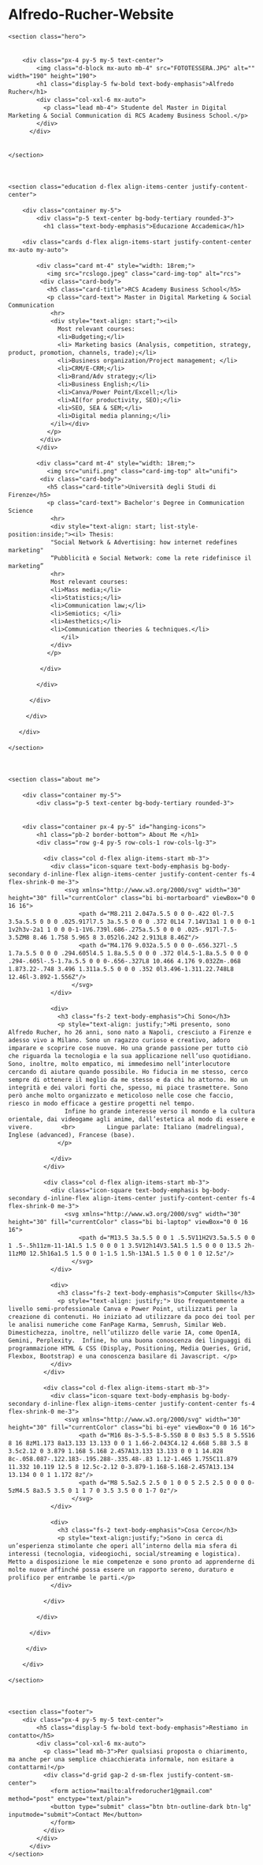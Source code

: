 # Alfredo-Rucher-Website
<!doctype html>

<head>
   <meta charset="UTF-8">
   <title>Alfredo Rucher</title>
   <link rel="icon" href="badge-ar-fill.svg">
   <link href="https://cdn.jsdelivr.net/npm/bootstrap@5.3.0/dist/css/bootstrap.min.css" rel="stylesheet" integrity="sha384-9ndCyUaIbzAi2FUVXJi0CjmCapSmO7SnpJef0486qhLnuZ2cdeRhO02iuK6FUUVM" crossorigin="anonymous">
   <link rel="stylesheet" href="./website.css">
</head>


<body>
   
    <section class="hero">


        <div class="px-4 py-5 my-5 text-center">
            <img class="d-block mx-auto mb-4" src="FOTOTESSERA.JPG" alt="" width="190" height="190">
            <h1 class="display-5 fw-bold text-body-emphasis">Alfredo Rucher</h1>
            <div class="col-xxl-6 mx-auto">
              <p class="lead mb-4"> Studente del Master in Digital Marketing & Social Communication di RCS Academy Business School.</p>
            </div>
          </div>
        

    </section>



    <section class="education d-flex align-items-center justify-content-center">

        <div class="container my-5">
            <div class="p-5 text-center bg-body-tertiary rounded-3">
              <h1 class="text-body-emphasis">Educazione Accademica</h1>

        <div class="cards d-flex align-items-start justify-content-center mx-auto my-auto">

            <div class="card mt-4" style="width: 18rem;">
               <img src="rcslogo.jpeg" class="card-img-top" alt="rcs">
             <div class="card-body">
               <h5 class="card-title">RCS Academy Business School</h5> 
               <p class="card-text"> Master in Digital Marketing & Social Communication
                <hr>
                <div style="text-align: start;"><il>
                  Most relevant courses: 
                  <li>Budgeting;</li>
                  <li> Marketing basics (Analysis, competition, strategy, product, promotion, channels, trade);</li>
                  <li>Business organization/Project management; </li>
                  <li>CRM/E-CRM;</li>
                  <li>Brand/Adv strategy;</li>
                  <li>Business English;</li>
                  <li>Canva/Power Point/Excell;</li>
                  <li>AI(for productivity, SEO);</li> 
                  <li>SEO, SEA & SEM;</li> 
                  <li>Digital media planning;</li> 
                </il></div>
               </p>
             </div>
            </div> 

            <div class="card mt-4" style="width: 18rem;">
               <img src="unifi.png" class="card-img-top" alt="unifi">
             <div class="card-body">
               <h5 class="card-title">Università degli Studi di Firenze</h5>
               <p class="card-text"> Bachelor's Degree in Communication Science 
                <hr>
                <div style="text-align: start; list-style-position:inside;"><il> Thesis: 
                "Social Network & Advertising: how internet redefines marketing"
                “Pubblicità e Social Network: come la rete ridefinisce il marketing”
                <hr>
                Most relevant courses:
                <li>Mass media;</li> 
                <li>Statistics;</li> 
                <li>Communication law;</li>
                <li>Semiotics; </li> 
                <li>Aesthetics;</li> 
                <li>Communication theories & techniques.</li>
                   </il> 
                </div>  
               </p>

             </div> 

            </div>

          </div>

         </div>

       </div>  

    </section>



    <section class="about me">

        <div class="container my-5">
            <div class="p-5 text-center bg-body-tertiary rounded-3">


        <div class="container px-4 py-5" id="hanging-icons">
            <h1 class="pb-2 border-bottom"> About Me </h1>
            <div class="row g-4 py-5 row-cols-1 row-cols-lg-3">

              <div class="col d-flex align-items-start mb-3">
                <div class="icon-square text-body-emphasis bg-body-secondary d-inline-flex align-items-center justify-content-center fs-4 flex-shrink-0 me-3">
                    <svg xmlns="http://www.w3.org/2000/svg" width="30" height="30" fill="currentColor" class="bi bi-mortarboard" viewBox="0 0 16 16">
                        <path d="M8.211 2.047a.5.5 0 0 0-.422 0l-7.5 3.5a.5.5 0 0 0 .025.917l7.5 3a.5.5 0 0 0 .372 0L14 7.14V13a1 1 0 0 0-1 1v2h3v-2a1 1 0 0 0-1-1V6.739l.686-.275a.5.5 0 0 0 .025-.917l-7.5-3.5ZM8 8.46 1.758 5.965 8 3.052l6.242 2.913L8 8.46Z"/>
                        <path d="M4.176 9.032a.5.5 0 0 0-.656.327l-.5 1.7a.5.5 0 0 0 .294.605l4.5 1.8a.5.5 0 0 0 .372 0l4.5-1.8a.5.5 0 0 0 .294-.605l-.5-1.7a.5.5 0 0 0-.656-.327L8 10.466 4.176 9.032Zm-.068 1.873.22-.748 3.496 1.311a.5.5 0 0 0 .352 0l3.496-1.311.22.748L8 12.46l-3.892-1.556Z"/>
                      </svg>
                </div>

                <div>
                  <h3 class="fs-2 text-body-emphasis">Chi Sono</h3>
                  <p style="text-align: justify;">Mi presento, sono Alfredo Rucher, ho 26 anni, sono nato a Napoli, cresciuto a Firenze e adesso vivo a Milano. Sono un ragazzo curioso e creativo, adoro imparare e scoprire cose nuove. Ho una grande passione per tutto ciò che riguarda la tecnologia e la sua applicazione nell’uso quotidiano. Sono, inoltre, molto empatico, mi immedesimo nell’interlocutore cercando di aiutare quando possibile. Ho fiducia in me stesso, cerco sempre di ottenere il meglio da me stesso e da chi ho attorno. Ho un integrità e dei valori forti che, spesso, mi piace trasmettere. Sono però anche molto organizzato e meticoloso nelle cose che faccio, riesco in modo efficace a gestire progetti nel tempo. 
                    Infine ho grande interesse verso il mondo e la cultura orientale, dai videogame agli anime, dall’estetica al modo di essere e vivere.        <br>         Lingue parlate: Italiano (madrelingua), Inglese (advanced), Francese (base).
                  </p>

                </div>
              </div>

              <div class="col d-flex align-items-start mb-3">
                <div class="icon-square text-body-emphasis bg-body-secondary d-inline-flex align-items-center justify-content-center fs-4 flex-shrink-0 me-3">
                    <svg xmlns="http://www.w3.org/2000/svg" width="30" height="30" fill="currentColor" class="bi bi-laptop" viewBox="0 0 16 16">
                        <path d="M13.5 3a.5.5 0 0 1 .5.5V11H2V3.5a.5.5 0 0 1 .5-.5h11zm-11-1A1.5 1.5 0 0 0 1 3.5V12h14V3.5A1.5 1.5 0 0 0 13.5 2h-11zM0 12.5h16a1.5 1.5 0 0 1-1.5 1.5h-13A1.5 1.5 0 0 1 0 12.5z"/>
                      </svg>
                </div>

                <div>
                  <h3 class="fs-2 text-body-emphasis">Computer Skills</h3>
                  <p style="text-align: justify;"> Uso frequentemente a livello semi-professionale Canva e Power Point, utilizzati per la creazione di contenuti. Ho iniziato ad utilizzare da poco dei tool per le analisi numeriche come FanPage Karma, Semrush, Similar Web. Dimestichezza, inoltre, nell’utilizzo delle varie IA, come OpenIA, Gemini, Perplexity.  Infine, ho una buona conoscenza dei linguaggi di programmazione HTML & CSS (Display, Positioning, Media Queries, Grid, Flexbox, Bootstrap) e una conoscenza basilare di Javascript. </p>
                </div>
              </div>

              <div class="col d-flex align-items-start mb-3">
                <div class="icon-square text-body-emphasis bg-body-secondary d-inline-flex align-items-center justify-content-center fs-4 flex-shrink-0 me-3">
                    <svg xmlns="http://www.w3.org/2000/svg" width="30" height="30" fill="currentColor" class="bi bi-eye" viewBox="0 0 16 16">
                        <path d="M16 8s-3-5.5-8-5.5S0 8 0 8s3 5.5 8 5.5S16 8 16 8zM1.173 8a13.133 13.133 0 0 1 1.66-2.043C4.12 4.668 5.88 3.5 8 3.5c2.12 0 3.879 1.168 5.168 2.457A13.133 13.133 0 0 1 14.828 8c-.058.087-.122.183-.195.288-.335.48-.83 1.12-1.465 1.755C11.879 11.332 10.119 12.5 8 12.5c-2.12 0-3.879-1.168-5.168-2.457A13.134 13.134 0 0 1 1.172 8z"/>
                        <path d="M8 5.5a2.5 2.5 0 1 0 0 5 2.5 2.5 0 0 0 0-5zM4.5 8a3.5 3.5 0 1 1 7 0 3.5 3.5 0 0 1-7 0z"/>
                      </svg>
                </div>

                <div>
                  <h3 class="fs-2 text-body-emphasis">Cosa Cerco</h3>
                  <p style="text-align:justify;">Sono in cerca di un’esperienza stimolante che operi all’interno della mia sfera di interessi (tecnologia, videogiochi, social/streaming e logistica). Metto a disposizione le mie competenze e sono pronto ad apprenderne di molte nuove affinché possa essere un rapporto sereno, duraturo e prolifico per entrambe le parti.</p>
                </div>

              </div>

            </div>

          </div>   

         </div>

        </div>  

    </section>



    <section class="footer">
        <div class="px-4 py-5 my-5 text-center">
            <h5 class="display-5 fw-bold text-body-emphasis">Restiamo in contatto</h5>
            <div class="col-xxl-6 mx-auto">
              <p class="lead mb-3">Per qualsiasi proposta o chiarimento, ma anche per una semplice chiacchierata informale, non esitare a contattarmi!</p>
              <div class="d-grid gap-2 d-sm-flex justify-content-sm-center">
                <form action="mailto:alfredorucher1@gmail.com" method="post" enctype="text/plain">
                <button type="submit" class="btn btn-outline-dark btn-lg" inputmode="submit">Contact Me</button>
                </form>
              </div>
            </div>
          </div>
    </section>

<script src="/docs/5.3/dist/js/bootstrap.bundle.min.js" integrity="sha384-geWF76RCwLtnZ8qwWowPQNguL3RmwHVBC9FhGdlKrxdiJJigb/j/68SIy3Te4Bkz" crossorigin="anonymous"></script>
</body>
</html>
